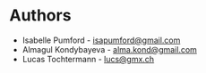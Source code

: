 # Authors

- Isabelle Pumford - isapumford@gmail.com
- Almagul Kondybayeva - alma.kond@gmail.com
- Lucas Tochtermann - lucs@gmx.ch

